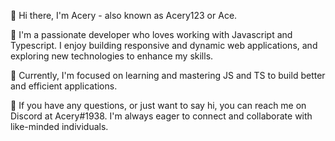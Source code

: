 👋 Hi there, I'm Acery - also known as Acery123 or Ace.

👀 I'm a passionate developer who loves working with Javascript and Typescript. I enjoy building responsive and dynamic web applications, and exploring new technologies to enhance my skills.

🌱 Currently, I'm focused on learning and mastering JS and TS to build better and efficient applications.

💬 If you have any questions, or just want to say hi, you can reach me on Discord at Acery#1938. I'm always eager to connect and collaborate with like-minded individuals.
